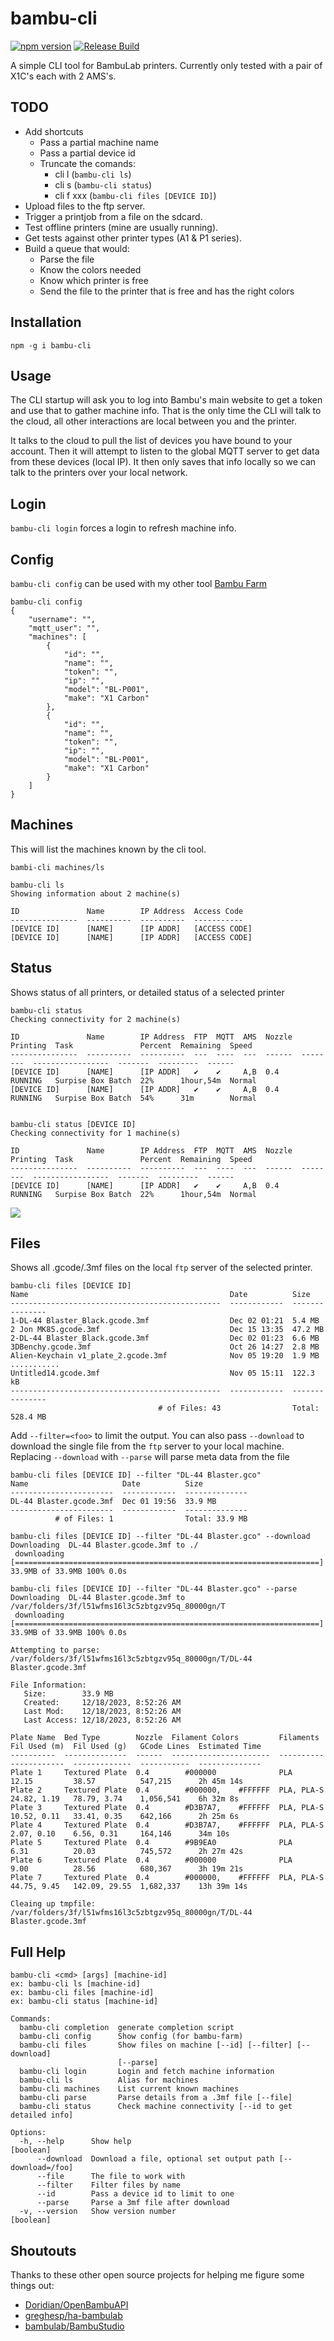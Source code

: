 # bambu-cli

[![npm version](https://badge.fury.io/js/bambu-cli.svg)](https://badge.fury.io/js/bambu-cli) [![Release Build](https://github.com/davglass/bambu-cli/actions/workflows/release.yml/badge.svg)](https://github.com/davglass/bambu-cli/actions/workflows/release.yml)

A simple CLI tool for BambuLab printers. Currently only tested with a pair of X1C's each with 2 AMS's.

## TODO

* Add shortcuts
  * Pass a partial machine name
  * Pass a partial device id
  * Truncate the comands:
    * cli l (`bambu-cli ls`)
    * cli s (`bambu-cli status`)
    * cli f xxx (`bambu-cli files [DEVICE ID]`)
* Upload files to the ftp server.
* Trigger a printjob from a file on the sdcard.
* Test offline printers (mine are usually running).
* Get tests against other printer types (A1 & P1 series).
* Build a queue that would:
  * Parse the file
  * Know the colors needed
  * Know which printer is free
  * Send the file to the printer that is free and has the right colors

## Installation

    npm -g i bambu-cli

## Usage

The CLI startup will ask you to log into Bambu's main website to get a token and use that to gather machine info.
That is the only time the CLI will talk to the cloud, all other interactions are local between you and the printer.

It talks to the cloud to pull the list of devices you have bound to your account. Then it will attempt to listen to
the global MQTT server to get data from these devices (local IP). It then only saves that info locally so we can
talk to the printers over your local network.

## Login

`bambu-cli login` forces a login to refresh machine info.

## Config

`bambu-cli config` can be used with my other tool [Bambu Farm](https://github.com/davglass/bambu-farm)

    bambu-cli config
    {
        "username": "",
        "mqtt_user": "",
        "machines": [
            {
                "id": "",
                "name": "",
                "token": "",
                "ip": "",
                "model": "BL-P001",
                "make": "X1 Carbon"
            },
            {
                "id": "",
                "name": "",
                "token": "",
                "ip": "",
                "model": "BL-P001",
                "make": "X1 Carbon"
            }
        ]
    }

## Machines

This will list the machines known by the cli tool.

`bambi-cli machines/ls`

    bambu-cli ls
    Showing information about 2 machine(s)

    ID               Name        IP Address  Access Code
    ---------------  ----------  ----------  -----------
    [DEVICE ID]      [NAME]      [IP ADDR]   [ACCESS CODE]
    [DEVICE ID]      [NAME]      [IP ADDR]   [ACCESS CODE]

## Status

Shows status of all printers, or detailed status of a selected printer

    bambu-cli status
    Checking connectivity for 2 machine(s)

    ID               Name        IP Address  FTP  MQTT  AMS  Nozzle  Printing  Task               Percent  Remaining  Speed 
    ---------------  ----------  ----------  ---  ----  ---  ------  --------  -----------------  -------  ---------  ------
    [DEVICE ID]      [NAME]      [IP ADDR]   ✔    ✔     A,B  0.4     RUNNING   Surpise Box Batch  22%      1hour,54m  Normal
    [DEVICE ID]      [NAME]      [IP ADDR]   ✔    ✔     A,B  0.4     RUNNING   Surpise Box Batch  54%      31m        Normal


    bambu-cli status [DEVICE ID]
    Checking connectivity for 1 machine(s)

    ID               Name        IP Address  FTP  MQTT  AMS  Nozzle  Printing  Task               Percent  Remaining  Speed 
    ---------------  ----------  ----------  ---  ----  ---  ------  --------  -----------------  -------  ---------  ------
    [DEVICE ID]      [NAME]      [IP ADDR]   ✔    ✔     A,B  0.4     RUNNING   Surpise Box Batch  22%      1hour,54m  Normal

<img src="https://github.com/davglass/bambu-cli/blob/main/docs/status.png?raw=true">

## Files

Shows all .gcode/.3mf files on the local `ftp` server of the selected printer.

    bambu-cli files [DEVICE ID]
    Name                                             Date          Size           
    -----------------------------------------------  ------------  ---------------
    1-DL-44 Blaster_Black.gcode.3mf                  Dec 02 01:21  5.4 MB         
    2 Jon MK85.gcode.3mf                             Dec 15 13:35  47.2 MB        
    2-DL-44 Blaster_Black.gcode.3mf                  Dec 02 01:23  6.6 MB         
    3DBenchy.gcode.3mf                               Oct 26 14:27  2.8 MB         
    Alien-Keychain v1_plate_2.gcode.3mf              Nov 05 19:20  1.9 MB
    ...........
    Untitled14.gcode.3mf                             Nov 05 15:11  122.3 kB       
    -----------------------------------------------  ------------  ---------------
                                     # of Files: 43                Total: 528.4 MB

Add `--filter=<foo>` to limit the output. You can also pass `--download` to download the single file from
the `ftp` server to your local machine. Replacing `--download` with `--parse` will parse meta data from the file

    bambu-cli files [DEVICE ID] --filter "DL-44 Blaster.gco"
    Name                     Date          Size          
    -----------------------  ------------  --------------
    DL-44 Blaster.gcode.3mf  Dec 01 19:56  33.9 MB       
    -----------------------  ------------  --------------
              # of Files: 1                Total: 33.9 MB

    bambu-cli files [DEVICE ID] --filter "DL-44 Blaster.gco" --download
    Downloading  DL-44 Blaster.gcode.3mf to ./
     downloading [====================================================================] 33.9MB of 33.9MB 100% 0.0s

    bambu-cli files [DEVICE ID] --filter "DL-44 Blaster.gco" --parse
    Downloading  DL-44 Blaster.gcode.3mf to /var/folders/3f/l51wfms16l3c5zbtgzv95q_80000gn/T
     downloading [====================================================================] 33.9MB of 33.9MB 100% 0.0s

    Attempting to parse: /var/folders/3f/l51wfms16l3c5zbtgzv95q_80000gn/T/DL-44 Blaster.gcode.3mf

    File Information:
       Size:        33.9 MB
       Created:     12/18/2023, 8:52:26 AM
       Last Mod:    12/18/2023, 8:52:26 AM
       Last Access: 12/18/2023, 8:52:26 AM

    Plate Name  Bed Type        Nozzle  Filament Colors         Filaments   Fil Used (m)  Fil Used (g)   GCode Lines  Estimated Time
    ----------  --------------  ------  ----------------------  ----------  ------------  -------------  -----------  --------------
    Plate 1     Textured Plate  0.4        #000000              PLA         12.15         38.57          547,215      2h 45m 14s    
    Plate 2     Textured Plate  0.4        #000000,    #FFFFFF  PLA, PLA-S  24.82, 1.19   78.79, 3.74    1,056,541    6h 32m 8s     
    Plate 3     Textured Plate  0.4        #D3B7A7,    #FFFFFF  PLA, PLA-S  10.52, 0.11   33.41, 0.35    642,166      2h 25m 6s     
    Plate 4     Textured Plate  0.4        #D3B7A7,    #FFFFFF  PLA, PLA-S  2.07, 0.10    6.56, 0.31     164,146      34m 10s       
    Plate 5     Textured Plate  0.4        #9B9EA0              PLA         6.31          20.03          745,572      2h 27m 42s    
    Plate 6     Textured Plate  0.4        #000000              PLA         9.00          28.56          680,367      3h 19m 21s    
    Plate 7     Textured Plate  0.4        #000000,    #FFFFFF  PLA, PLA-S  44.75, 9.45   142.09, 29.55  1,682,337    13h 39m 14s   

    Cleaing up tmpfile: /var/folders/3f/l51wfms16l3c5zbtgzv95q_80000gn/T/DL-44 Blaster.gcode.3mf

## Full Help

    bambu-cli <cmd> [args] [machine-id]
    ex: bambu-cli ls [machine-id]
    ex: bambu-cli files [machine-id]
    ex: bambu-cli status [machine-id]

    Commands:
      bambu-cli completion  generate completion script
      bambu-cli config      Show config (for bambu-farm)
      bambu-cli files       Show files on machine [--id] [--filter] [--download]
                            [--parse]
      bambu-cli login       Login and fetch machine information
      bambu-cli ls          Alias for machines
      bambu-cli machines    List current known machines
      bambu-cli parse       Parse details from a .3mf file [--file]
      bambu-cli status      Check machine connectivity [--id to get detailed info]

    Options:
      -h, --help      Show help                                            [boolean]
          --download  Download a file, optional set output path [--download=/foo]
          --file      The file to work with
          --filter    Filter files by name
          --id        Pass a device id to limit to one
          --parse     Parse a 3mf file after download
      -v, --version   Show version number                                  [boolean]

## Shoutouts

Thanks to these other open source projects for helping me figure some things out:

* [Doridian/OpenBambuAPI](https://github.com/Doridian/OpenBambuAPI)
* [greghesp/ha-bambulab](https://github.com/greghesp/ha-bambulab)
* [bambulab/BambuStudio](https://github.com/bambulab/BambuStudio)
